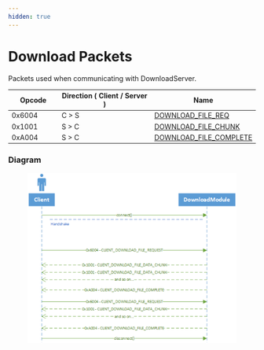 ```yaml
---
hidden: true
---
```


# Download Packets

Packets used when communicating with DownloadServer.

<table><thead><tr><th width="100">Opcode</th><th width="215">Direction ( Client / Server )</th><th>Name</th></tr></thead><tbody><tr><td>0x6004</td><td>C > S</td><td><a href="download_file_req.md">DOWNLOAD_FILE_REQ</a></td></tr><tr><td>0x1001</td><td>S > C</td><td><a href="download_file_chunk.md">DOWNLOAD_FILE_CHUNK</a></td></tr><tr><td>0xA004</td><td>S > C</td><td><a href="download_file_complete.md">DOWNLOAD_FILE_COMPLETE</a></td></tr></tbody></table>

### Diagram

<figure><img src="../../.gitbook/assets/packets-download-diagram.png" alt=""><figcaption></figcaption></figure>

